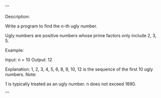 '''

Description:

Write a program to find the n-th ugly number.

Ugly numbers are positive numbers whose prime factors only include 2, 3, 5. 

Example:

Input: n = 10
Output: 12

Explanation: 1, 2, 3, 4, 5, 6, 8, 9, 10, 12 is the sequence of the first 10 ugly numbers.
Note:  

1 is typically treated as an ugly number.
n does not exceed 1690.

'''